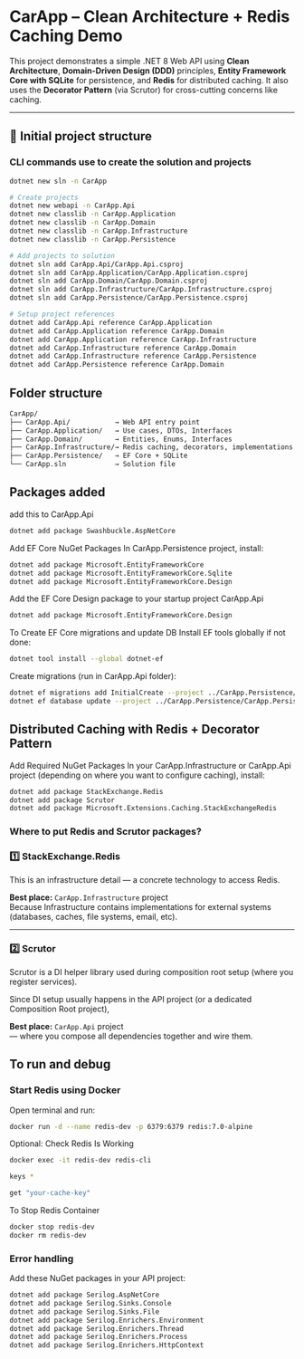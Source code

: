 ﻿# CarApp – Clean Architecture + Redis Caching Demo

This project demonstrates a simple .NET 8 Web API using **Clean Architecture**, **Domain-Driven Design (DDD)** principles, **Entity Framework Core with SQLite** for persistence, and **Redis** for distributed caching. It also uses the **Decorator Pattern** (via Scrutor) for cross-cutting concerns like caching.

---

## 🔧 Initial project structure

### CLI commands use to create the solution and projects

```bash
dotnet new sln -n CarApp

# Create projects
dotnet new webapi -n CarApp.Api
dotnet new classlib -n CarApp.Application
dotnet new classlib -n CarApp.Domain
dotnet new classlib -n CarApp.Infrastructure
dotnet new classlib -n CarApp.Persistence

# Add projects to solution
dotnet sln add CarApp.Api/CarApp.Api.csproj
dotnet sln add CarApp.Application/CarApp.Application.csproj
dotnet sln add CarApp.Domain/CarApp.Domain.csproj
dotnet sln add CarApp.Infrastructure/CarApp.Infrastructure.csproj
dotnet sln add CarApp.Persistence/CarApp.Persistence.csproj

# Setup project references
dotnet add CarApp.Api reference CarApp.Application
dotnet add CarApp.Application reference CarApp.Domain
dotnet add CarApp.Application reference CarApp.Infrastructure
dotnet add CarApp.Infrastructure reference CarApp.Domain
dotnet add CarApp.Infrastructure reference CarApp.Persistence
dotnet add CarApp.Persistence reference CarApp.Domain
```

## Folder structure
```bash
CarApp/
├── CarApp.Api/           → Web API entry point
├── CarApp.Application/   → Use cases, DTOs, Interfaces
├── CarApp.Domain/        → Entities, Enums, Interfaces
├── CarApp.Infrastructure/→ Redis caching, decorators, implementations
├── CarApp.Persistence/   → EF Core + SQLite
└── CarApp.sln            → Solution file
```

## Packages added
add this to CarApp.Api
```bash
dotnet add package Swashbuckle.AspNetCore
```

Add EF Core NuGet Packages
In CarApp.Persistence project, install:

```bash
dotnet add package Microsoft.EntityFrameworkCore
dotnet add package Microsoft.EntityFrameworkCore.Sqlite
dotnet add package Microsoft.EntityFrameworkCore.Design
```

Add the EF Core Design package to your startup project CarApp.Api

```bash
dotnet add package Microsoft.EntityFrameworkCore.Design
```


To Create EF Core migrations and update DB
Install EF tools globally if not done:
```bash
dotnet tool install --global dotnet-ef
```

Create migrations (run in CarApp.Api folder):
```bash
dotnet ef migrations add InitialCreate --project ../CarApp.Persistence/CarApp.Persistence.csproj --startup-project .
dotnet ef database update --project ../CarApp.Persistence/CarApp.Persistence.csproj --startup-project .
```

## Distributed Caching with Redis + Decorator Pattern

Add Required NuGet Packages
In your CarApp.Infrastructure or 
CarApp.Api project (depending on where you want to configure caching), install:

```bash
dotnet add package StackExchange.Redis
dotnet add package Scrutor
dotnet add package Microsoft.Extensions.Caching.StackExchangeRedis

```

### Where to put Redis and Scrutor packages?

### 1️⃣ StackExchange.Redis

This is an infrastructure detail — a concrete technology to access Redis.

**Best place:** `CarApp.Infrastructure` project  
Because Infrastructure contains implementations for external systems (databases, caches, file systems, email, etc).

---

### 2️⃣ Scrutor

Scrutor is a DI helper library used during composition root setup (where you register services).

Since DI setup usually happens in the API project (or a dedicated Composition Root project),

**Best place:** `CarApp.Api` project  
— where you compose all dependencies together and wire them.




## To run and debug

###  Start Redis using Docker
Open terminal and run:

```bash
docker run -d --name redis-dev -p 6379:6379 redis:7.0-alpine
```

Optional: Check Redis Is Working

```bash
docker exec -it redis-dev redis-cli
```

```bash
keys *
```

```bash
get "your-cache-key"
```


To Stop Redis Container
```bash
docker stop redis-dev
docker rm redis-dev
```

###  Error handling

Add these NuGet packages in your API project:

```bash
dotnet add package Serilog.AspNetCore
dotnet add package Serilog.Sinks.Console
dotnet add package Serilog.Sinks.File
dotnet add package Serilog.Enrichers.Environment
dotnet add package Serilog.Enrichers.Thread
dotnet add package Serilog.Enrichers.Process
dotnet add package Serilog.Enrichers.HttpContext

```